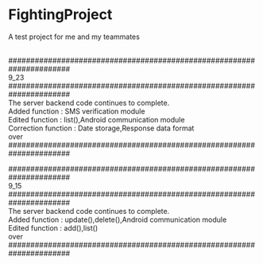 # FightingProject
A test project for me and my teammates<br><br>

######################################################################<br>
9_23<br>
######################################################################<br>
The server backend code continues to complete.<br>
Added function : SMS verification module<br>
Edited function : list(),Android communication module<br>
Correction function : Date storage,Response data format<br>
over<br>
######################################################################<br>

######################################################################<br>
9_15<br>
######################################################################<br>
The server backend code continues to complete.<br>
Added function : update(),delete(),Android communication module<br>
Edited function : add(),list()<br>
over<br>
######################################################################<br>

